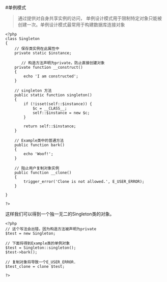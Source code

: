 #单例模式

>通过提供对自身共享实例的访问， 单例设计模式用于限制特定对象只能被创建一次。单例设计模式最常用于构建数据库连接对象

```                                                                                                                                                                                                                                                                                                                                                                                                                                                                                                                                                                                                                                                                                                                                                                                                                                                                                                                                                                                                                                                                                                                                                                                                                                                                                                                                                                                                                                                                                                                                                                                                                                                                                                                                                                                                                                                 
<?php
class Singleton
{
    // 保存类实例在此属性中
    private static $instance;
    
       // 构造方法声明为private，防止直接创建对象
    private function __construct() 
    {
        echo 'I am constructed';
    }

    // singleton 方法
    public static function singleton() 
    {
        if (!isset(self::$instance)) {
            $c = __CLASS__;
            self::$instance = new $c;
        }

        return self::$instance;
    }
    
    // Example类中的普通方法
    public function bark()
    {
        echo 'Woof!';
    }

    // 阻止用户复制对象实例
    public function __clone()
    {
        trigger_error('Clone is not allowed.', E_USER_ERROR);
    }

}

?>
```
这样我们可以得到一个独一无二的Singleton类的对象。

```
<?php
// 这个写法会出错，因为构造方法被声明为private
$test = new Singleton;

// 下面将得到Example类的单例对象
$test = Singleton::singleton();
$test->bark();

// 复制对象将导致一个E_USER_ERROR.
$test_clone = clone $test;

?> 
```